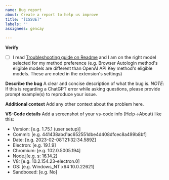 ```yaml
---
name: Bug report
about: Create a report to help us improve
title: "[ISSUE]"
labels: ''
assignees: gencay

---
```


**Verify**
- [ ] I read <a href="https://github.com/gencay/vscode-chatgpt#troubleshooting" target="_blank">Troubleshooting guide on Readme</a> and I am on the right model selected for my method preference (e.g. Browser Autologin method's eligible models are different than OpenAI API Key method's eligible models. These are noted in the extension's settings)

**Describe the bug**
A clear and concise description of what the bug is. 
_NOTE_: If this is regarding a ChatGPT error while asking questions, please provide prompt example(s) to reproduce your issue.

**Additional context**
Add any other context about the problem here.

**VS-Code details**
Add a screenshot of your vs-code info (Help->About) like this:
- Version: [e.g. 1.75.1 (user setup)]
- Commit: [e.g. 441438abd1ac652551dbe4d408dfcec8a499b8bf]
- Date: [e.g. 2023-02-08T21:32:34.589Z]
- Electron: [e.g. 19.1.9]
- Chromium: [e.g. 102.0.5005.194]
- Node.j[e.g. s: 16.14.2]
- V8: [e.g. 10.2.154.23-electron.0]
- OS: [e.g. Windows_NT x64 10.0.22621]
- Sandboxed: [e.g. No]
